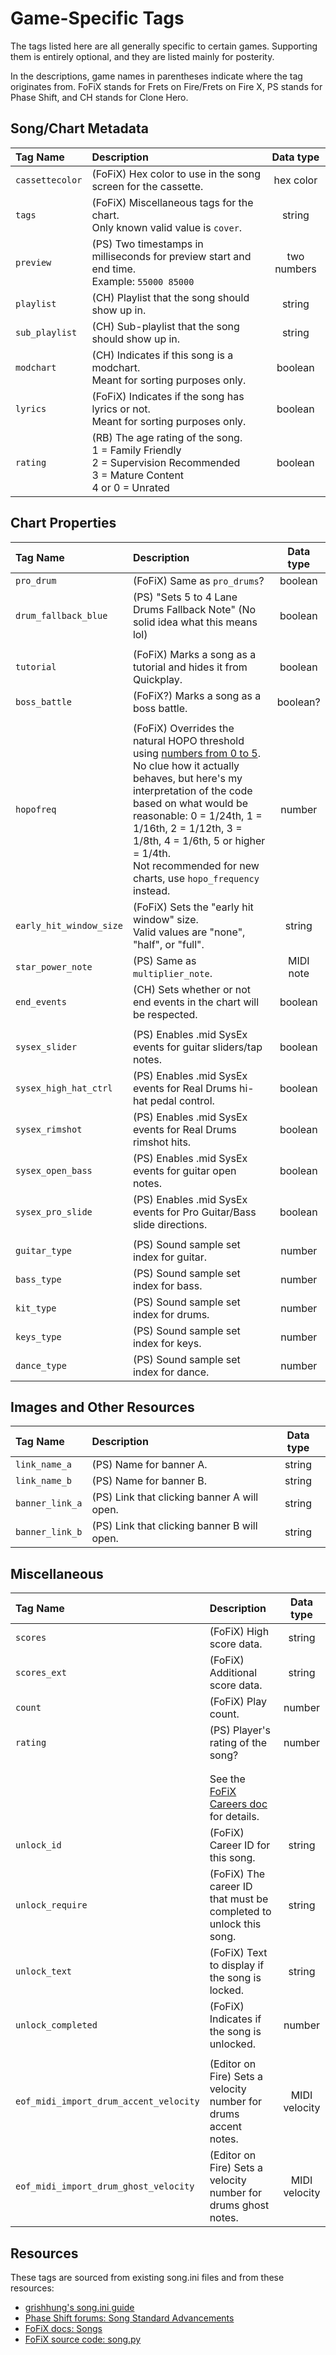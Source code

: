 # Game-Specific Tags

The tags listed here are all generally specific to certain games. Supporting them is entirely optional, and they are listed mainly for posterity.

In the descriptions, game names in parentheses indicate where the tag originates from. FoFiX stands for Frets on Fire/Frets on Fire X, PS stands for Phase Shift, and CH stands for Clone Hero.

## Song/Chart Metadata

| Tag Name        | Description                                                                                   | Data type   |
| :-------        | :----------                                                                                   | :-------:   |
| `cassettecolor` | (FoFiX) Hex color to use in the song screen for the cassette.                                 | hex color   |
| `tags`          | (FoFiX) Miscellaneous tags for the chart.<br>Only known valid value is `cover`.               | string      |
| `preview`       | (PS) Two timestamps in milliseconds for preview start and end time.<br>Example: `55000 85000` | two numbers |
| `playlist`      | (CH) Playlist that the song should show up in.                                                | string      |
| `sub_playlist`  | (CH) Sub-playlist that the song should show up in.                                            | string      |
| `modchart`      | (CH) Indicates if this song is a modchart.<br>Meant for sorting purposes only.                | boolean     |
| `lyrics`        | (FoFiX) Indicates if the song has lyrics or not.<br>Meant for sorting purposes only.          | boolean     |
| `rating`        | (RB) The age rating of the song.<br>1 = Family Friendly<br>2 = Supervision Recommended<br>3 = Mature Content<br>4 or 0 = Unrated | boolean     |

## Chart Properties

| Tag Name                | Description                                                                              | Data type |
| :-------                | :----------                                                                              | :-------: |
| `pro_drum`              | (FoFiX) Same as `pro_drums`?                                                             | boolean   |
| `drum_fallback_blue`    | (PS) "Sets 5 to 4 Lane Drums Fallback Note" (No solid idea what this means lol)          | boolean   |
|                         |                                                                                          |           |
| `tutorial`              | (FoFiX) Marks a song as a tutorial and hides it from Quickplay.                          | boolean   |
| `boss_battle`           | (FoFiX?) Marks a song as a boss battle.                                                  | boolean?  |
|                         |                                                                                          |           |
| `hopofreq`              | (FoFiX) Overrides the natural HOPO threshold using [numbers from 0 to 5](https://github.com/fofix/fofix/blob/7730d1503c66562b901f62b33a5bd46c3d5e5c34/fofix/game/song/song.py#L1309).<br>No clue how it actually behaves, but here's my interpretation of the code based on what would be reasonable: 0 = 1/24th, 1 = 1/16th, 2 = 1/12th, 3 = 1/8th, 4 = 1/6th, 5 or higher = 1/4th.<br>Not recommended for new charts, use `hopo_frequency` instead. | number |
| `early_hit_window_size` | (FoFiX) Sets the "early hit window" size.<br>Valid values are "none", "half", or "full". | string    |
| `star_power_note`       | (PS) Same as `multiplier_note`.                                                          | MIDI note |
| `end_events`            | (CH) Sets whether or not end events in the chart will be respected.                      | boolean   |
|                         |                                                                                          |           |
| `sysex_slider`          | (PS) Enables .mid SysEx events for guitar sliders/tap notes.                             | boolean   |
| `sysex_high_hat_ctrl`   | (PS) Enables .mid SysEx events for Real Drums hi-hat pedal control.                      | boolean   |
| `sysex_rimshot`         | (PS) Enables .mid SysEx events for Real Drums rimshot hits.                              | boolean   |
| `sysex_open_bass`       | (PS) Enables .mid SysEx events for guitar open notes.                                    | boolean   |
| `sysex_pro_slide`       | (PS) Enables .mid SysEx events for Pro Guitar/Bass slide directions.                     | boolean   |
|                         |                                                                                          |           |
| `guitar_type`           | (PS) Sound sample set index for guitar.                                                  | number    |
| `bass_type`             | (PS) Sound sample set index for bass.                                                    | number    |
| `kit_type`              | (PS) Sound sample set index for drums.                                                   | number    |
| `keys_type`             | (PS) Sound sample set index for keys.                                                    | number    |
| `dance_type`            | (PS) Sound sample set index for dance.                                                   | number    |

## Images and Other Resources

| Tag Name        | Description                                 | Data type |
| :-------        | :----------                                 | :-------: |
| `link_name_a`   | (PS) Name for banner A.                     | string    |
| `link_name_b`   | (PS) Name for banner B.                     | string    |
| `banner_link_a` | (PS) Link that clicking banner A will open. | string    |
| `banner_link_b` | (PS) Link that clicking banner B will open. | string    |

## Miscellaneous

| Tag Name           | Description                                                                         | Data type     |
| :-------           | :----------                                                                         | :-------:     |
| `scores`           | (FoFiX) High score data.                                                            | string        |
| `scores_ext`       | (FoFiX) Additional score data.                                                      | string        |
| `count`            | (FoFiX) Play count.                                                                 | number        |
| `rating`           | (PS) Player's rating of the song?                                                   | number        |
|                    |                                                                                     |               |
|                    |                                                                                     |               |
|                    | See the [FoFiX Careers doc](../Other/Frets%20on%20Fire%20X/Careers.md) for details. |               |
| `unlock_id`        | (FoFiX) Career ID for this song.                                                    | string        |
| `unlock_require`   | (FoFiX) The career ID that must be completed to unlock this song.                   | string        |
| `unlock_text`      | (FoFiX) Text to display if the song is locked.                                      | string        |
| `unlock_completed` | (FoFiX) Indicates if the song is unlocked.                                          | number        |
|                    |                                                                                     |               |
| `eof_midi_import_drum_accent_velocity` | (Editor on Fire) Sets a velocity number for drums accent notes. | MIDI velocity |
| `eof_midi_import_drum_ghost_velocity`  | (Editor on Fire) Sets a velocity number for drums ghost notes.  | MIDI velocity |

## Resources

These tags are sourced from existing song.ini files and from these resources:

- [grishhung's song.ini guide](https://docs.google.com/document/d/1ped13di4LqDqhaxbCgZEMUoqnyc3gOy3Bw1FCg58FPI/edit#)
- [Phase Shift forums: Song Standard Advancements](https://dwsk.proboards.com/thread/404/song-standard-advancements)
- [FoFiX docs: Songs](https://fofix.readthedocs.io/en/latest/users/songs.html)
- [FoFiX source code: song.py](https://github.com/fofix/fofix/blob/7730d1503c66562b901f62b33a5bd46c3d5e5c34/fofix/game/song/song.py)
